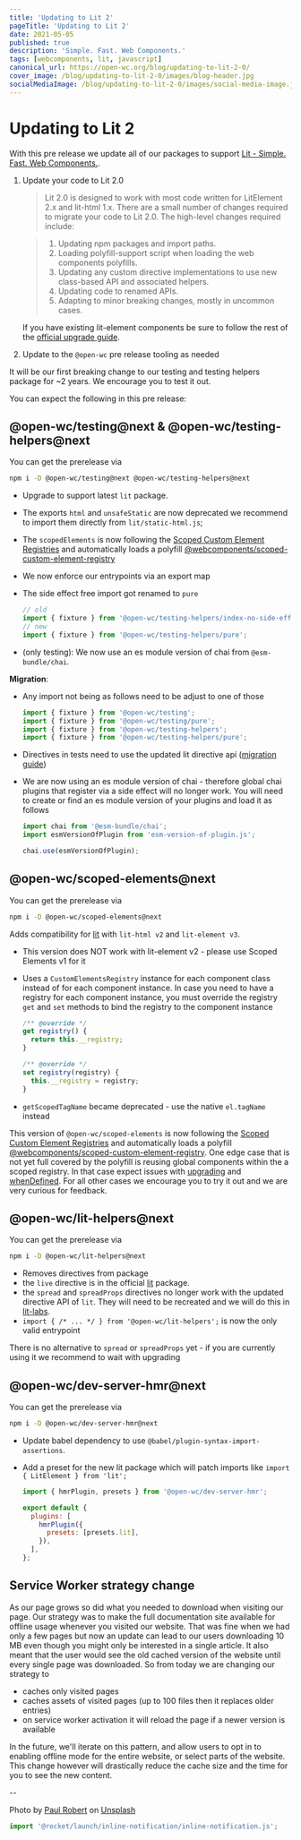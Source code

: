 ```yaml
---
title: 'Updating to Lit 2'
pageTitle: 'Updating to Lit 2'
date: 2021-05-05
published: true
description: 'Simple. Fast. Web Components.'
tags: [webcomponents, lit, javascript]
canonical_url: https://open-wc.org/blog/updating-to-lit-2-0/
cover_image: /blog/updating-to-lit-2-0/images/blog-header.jpg
socialMediaImage: /blog/updating-to-lit-2-0/images/social-media-image.jpg
---
```


# Updating to Lit 2

With this pre release we update all of our packages to support [Lit - Simple. Fast. Web Components.](https://lit.dev/).

1. Update your code to Lit 2.0

   > Lit 2.0 is designed to work with most code written for LitElement 2.x and lit-html 1.x. There are a small number of changes required to migrate your code to Lit 2.0. The high-level changes required include:

   > 1. Updating npm packages and import paths.
   > 2. Loading polyfill-support script when loading the web components polyfills.
   > 3. Updating any custom directive implementations to use new class-based API and associated helpers.
   > 4. Updating code to renamed APIs.
   > 5. Adapting to minor breaking changes, mostly in uncommon cases.

   If you have existing lit-element components be sure to follow the rest of the [official upgrade guide](https://lit.dev/docs/releases/upgrade/).

2. Update to the `@open-wc` pre release tooling as needed

It will be our first breaking change to our testing and testing helpers package for ~2 years. We encourage you to test it out.

You can expect the following in this pre release:

## @open-wc/testing@next & @open-wc/testing-helpers@next

You can get the prerelease via

```bash
npm i -D @open-wc/testing@next @open-wc/testing-helpers@next
```

- Upgrade to support latest `lit` package.
- The exports `html` and `unsafeStatic` are now deprecated we recommend to import them directly from `lit/static-html.js`;
- The `scopedElements` is now following the [Scoped Custom Element Registries](https://github.com/WICG/webcomponents/blob/gh-pages/proposals/Scoped-Custom-Element-Registries.md) and automatically loads a polyfill [@webcomponents/scoped-custom-element-registry](https://github.com/webcomponents/polyfills/tree/master/packages/scoped-custom-element-registry)
- We now enforce our entrypoints via an export map
- The side effect free import got renamed to `pure`

  ```js
  // old
  import { fixture } from '@open-wc/testing-helpers/index-no-side-effects.js';
  // new
  import { fixture } from '@open-wc/testing-helpers/pure';
  ```

- (only testing): We now use an es module version of chai from `@esm-bundle/chai`.

**Migration**:

- Any import not being as follows need to be adjust to one of those

  ```js
  import { fixture } from '@open-wc/testing';
  import { fixture } from '@open-wc/testing/pure';
  import { fixture } from '@open-wc/testing-helpers';
  import { fixture } from '@open-wc/testing-helpers/pure';
  ```

- Directives in tests need to use the updated lit directive api ([migration guide](https://lit.dev/docs/releases/upgrade/#update-custom-directive-implementations))
- We are now using an es module version of chai - therefore global chai plugins that register via a side effect will no longer work. You will need to create or find an es module version of your plugins and load it as follows

  ```js
  import chai from '@esm-bundle/chai';
  import esmVersionOfPlugin from 'esm-version-of-plugin.js';

  chai.use(esmVersionOfPlugin);
  ```

## @open-wc/scoped-elements@next

You can get the prerelease via

```bash
npm i -D @open-wc/scoped-elements@next
```

Adds compatibility for [lit](https://lit.dev/) with `lit-html v2` and `lit-element v3`.

- This version does NOT work with lit-element v2 - please use Scoped Elements v1 for it
- Uses a `CustomElementsRegistry` instance for each component class instead of for each component instance. In case you need to have a registry for each component instance, you must override the registry `get` and `set` methods to bind the registry to the component instance

  ```js
  /** @override */
  get registry() {
    return this.__registry;
  }

  /** @override */
  set registry(registry) {
    this.__registry = registry;
  }
  ```

- `getScopedTagName` became deprecated - use the native `el.tagName` instead

<inline-notification type="warning">

This version of `@open-wc/scoped-elements` is now following the [Scoped Custom Element Registries](https://github.com/WICG/webcomponents/blob/gh-pages/proposals/Scoped-Custom-Element-Registries.md) and automatically loads a polyfill [@webcomponents/scoped-custom-element-registry](https://github.com/webcomponents/polyfills/tree/master/packages/scoped-custom-element-registry). One edge case that is not yet full covered by the polyfill is reusing global components within the a scoped registry. In that case expect issues with [upgrading](https://github.com/webcomponents/polyfills/issues/442) and [whenDefined](https://github.com/webcomponents/polyfills/issues/443). For all other cases we encourage you to try it out and we are very curious for feedback.

</inline-notification>

## @open-wc/lit-helpers@next

You can get the prerelease via

```bash
npm i -D @open-wc/lit-helpers@next
```

- Removes directives from package
- the `live` directive is in the official [lit](https://lit.dev/docs/templates/directives/#live) package.
- the `spread` and `spreadProps` directives no longer work with the updated directive API of `lit`. They will need to be recreated and we will do this in [lit-labs](https://github.com/lit/lit/tree/main/packages/labs).
- `import { /* ... */ } from '@open-wc/lit-helpers';` is now the only valid entrypoint

<inline-notification type="warning">

There is no alternative to `spread` or `spreadProps` yet - if you are currently using it we recommend to wait with upgrading

</inline-notification>

## @open-wc/dev-server-hmr@next

You can get the prerelease via

```bash
npm i -D @open-wc/dev-server-hmr@next
```

- Update babel dependency to use `@babel/plugin-syntax-import-assertions`.
- Add a preset for the new lit package which will patch imports like `import { LitElement } from 'lit';`

  ```js
  import { hmrPlugin, presets } from '@open-wc/dev-server-hmr';

  export default {
    plugins: [
      hmrPlugin({
        presets: [presets.lit],
      }),
    ],
  };
  ```

## Service Worker strategy change

As our page grows so did what you needed to download when visiting our page. Our strategy was to make the full documentation site available for offline usage whenever you visited our website. That was fine when we had only a few pages but now an update can lead to our users downloading 10 MB even though you might only be interested in a single article. It also meant that the user would see the old cached version of the website until every single page was downloaded. So from today we are changing our strategy to

- caches only visited pages
- caches assets of visited pages (up to 100 files then it replaces older entries)
- on service worker activation it will reload the page if a newer version is available

In the future, we'll iterate on this pattern, and allow users to opt in to enabling offline mode for the entire website, or select parts of the website.
This change however will drastically reduce the cache size and the time for you to see the new content.

--

Photo by <a href="https://unsplash.com/@paulrobert?utm_source=unsplash&utm_medium=referral&utm_content=creditCopyText">Paul Robert</a> on <a href="https://unsplash.com/s/photos/lit?utm_source=unsplash&utm_medium=referral&utm_content=creditCopyText">Unsplash</a>

```js script
import '@rocket/launch/inline-notification/inline-notification.js';
```

